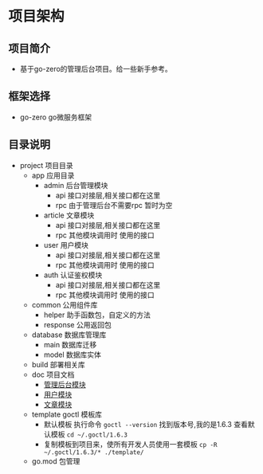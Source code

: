 # 项目架构

## 项目简介
- 基于go-zero的管理后台项目。给一些新手参考。

## 框架选择
- go-zero go微服务框架

## 目录说明
- project 项目目录
  - app 应用目录
    - admin 后台管理模块
      - api 接口对接层,相关接口都在这里
      - rpc 由于管理后台不需要rpc 暂时为空
    - article 文章模块
      - api 接口对接层,相关接口都在这里
      - rpc 其他模块调用时 使用的接口
    - user 用户模块
      - api 接口对接层,相关接口都在这里
      - rpc 其他模块调用时 使用的接口
    - auth 认证鉴权模块
      - api 接口对接层,相关接口都在这里
      - rpc 其他模块调用时 使用的接口
  - common 公用组件库
    - helper 助手函数包，自定义的方法
    - response 公用返回包
  - database 数据库管理库
    - main 数据库迁移 
    - model 数据库实体
  - build 部署相关库
  - doc 项目文档
    - [管理后台模块](./doc/admin.md)
    - [用户模块](./doc/user.md)
    - [文章模块](./doc/article.md)
  - template goctl 模板库 
    - 默认模板 执行命令 ```goctl --version``` 找到版本号,我的是1.6.3 查看默认模板 ```cd ~/.goctl/1.6.3```
    - 复制模板到项目来，使所有开发人员使用一套模板 ```cp -R ~/.goctl/1.6.3/* ./template/```
  - go.mod 包管理